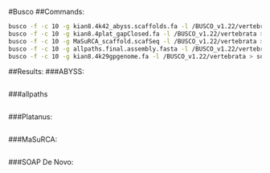 #Busco
##Commands:
```bash
busco -f -c 10 -g kian8.4k42_abyss.scaffolds.fa -l /BUSCO_v1.22/vertebrata > abyss_busco.log &
busco -f -c 10 -g kian8.4plat_gapClosed.fa -l /BUSCO_v1.22/vertebrata > platanus_busco.log &
busco -f -c 10 -g MaSuRCA_scaffold.scafSeq -l /BUSCO_v1.22/vertebrata > masurca_busco.log &
busco -f -c 10 -g allpaths.final.assembly.fasta -l /BUSCO_v1.22/vertebrata > allpaths_busco.log &
busco -f -c 10 -g kian8.4k29gpgenome.fa -l /BUSCO_v1.22/vertebrata > soap_busco.log &
```
##Results:
###ABYSS:
```
```
###allpaths
```
```
###Platanus:
```
```
###MaSuRCA:
```
```
###SOAP De Novo:
```
```
